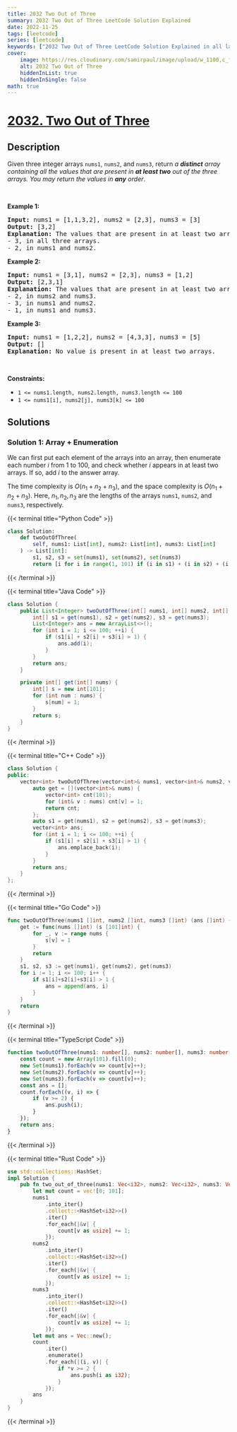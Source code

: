 ```yaml
---
title: 2032 Two Out of Three
summary: 2032 Two Out of Three LeetCode Solution Explained
date: 2022-11-25
tags: [leetcode]
series: [leetcode]
keywords: ["2032 Two Out of Three LeetCode Solution Explained in all languages", "2032 Two Out of Three", "LeetCode", "leetcode solution in Python3 C++ Java Go PHP Ruby Swift TypeScript Rust C# JavaScript C", "GeeksforGeeks", "InterviewBit", "Coding Ninjas", "HackerRank", "HackerEarth", "CodeChef", "TopCoder", "AlgoExpert", "freeCodeCamp", "Codeforces", "GitHub", "AtCoder", "Samir Paul"]
cover:
    image: https://res.cloudinary.com/samirpaul/image/upload/w_1100,c_fit,co_rgb:FFFFFF,l_text:Arial_75_bold:2032 Two Out of Three - Solution Explained/problem-solving.webp
    alt: 2032 Two Out of Three
    hiddenInList: true
    hiddenInSingle: false
math: true
---
```



# [2032. Two Out of Three](https://leetcode.com/problems/two-out-of-three)


## Description

Given three integer arrays <code>nums1</code>, <code>nums2</code>, and <code>nums3</code>, return <em>a <strong>distinct</strong> array containing all the values that are present in <strong>at least two</strong> out of the three arrays. You may return the values in <strong>any</strong> order</em>.

<p>&nbsp;</p>
<p><strong class="example">Example 1:</strong></p>

<pre>
<strong>Input:</strong> nums1 = [1,1,3,2], nums2 = [2,3], nums3 = [3]
<strong>Output:</strong> [3,2]
<strong>Explanation:</strong> The values that are present in at least two arrays are:
- 3, in all three arrays.
- 2, in nums1 and nums2.
</pre>

<p><strong class="example">Example 2:</strong></p>

<pre>
<strong>Input:</strong> nums1 = [3,1], nums2 = [2,3], nums3 = [1,2]
<strong>Output:</strong> [2,3,1]
<strong>Explanation:</strong> The values that are present in at least two arrays are:
- 2, in nums2 and nums3.
- 3, in nums1 and nums2.
- 1, in nums1 and nums3.
</pre>

<p><strong class="example">Example 3:</strong></p>

<pre>
<strong>Input:</strong> nums1 = [1,2,2], nums2 = [4,3,3], nums3 = [5]
<strong>Output:</strong> []
<strong>Explanation:</strong> No value is present in at least two arrays.
</pre>

<p>&nbsp;</p>
<p><strong>Constraints:</strong></p>

<ul>
	<li><code>1 &lt;= nums1.length, nums2.length, nums3.length &lt;= 100</code></li>
	<li><code>1 &lt;= nums1[i], nums2[j], nums3[k] &lt;= 100</code></li>
</ul>

## Solutions

### Solution 1: Array + Enumeration

We can first put each element of the arrays into an array, then enumerate each number $i$ from $1$ to $100$, and check whether $i$ appears in at least two arrays. If so, add $i$ to the answer array.

The time complexity is $O(n_1 + n_2 + n_3)$, and the space complexity is $O(n_1 + n_2 + n_3)$. Here, $n_1, n_2, n_3$ are the lengths of the arrays `nums1`, `nums2`, and `nums3`, respectively.

<!-- tabs:start -->

{{< terminal title="Python Code" >}}
```python
class Solution:
    def twoOutOfThree(
        self, nums1: List[int], nums2: List[int], nums3: List[int]
    ) -> List[int]:
        s1, s2, s3 = set(nums1), set(nums2), set(nums3)
        return [i for i in range(1, 101) if (i in s1) + (i in s2) + (i in s3) > 1]
```
{{< /terminal >}}

{{< terminal title="Java Code" >}}
```java
class Solution {
    public List<Integer> twoOutOfThree(int[] nums1, int[] nums2, int[] nums3) {
        int[] s1 = get(nums1), s2 = get(nums2), s3 = get(nums3);
        List<Integer> ans = new ArrayList<>();
        for (int i = 1; i <= 100; ++i) {
            if (s1[i] + s2[i] + s3[i] > 1) {
                ans.add(i);
            }
        }
        return ans;
    }

    private int[] get(int[] nums) {
        int[] s = new int[101];
        for (int num : nums) {
            s[num] = 1;
        }
        return s;
    }
}
```
{{< /terminal >}}

{{< terminal title="C++ Code" >}}
```cpp
class Solution {
public:
    vector<int> twoOutOfThree(vector<int>& nums1, vector<int>& nums2, vector<int>& nums3) {
        auto get = [](vector<int>& nums) {
            vector<int> cnt(101);
            for (int& v : nums) cnt[v] = 1;
            return cnt;
        };
        auto s1 = get(nums1), s2 = get(nums2), s3 = get(nums3);
        vector<int> ans;
        for (int i = 1; i <= 100; ++i) {
            if (s1[i] + s2[i] + s3[i] > 1) {
                ans.emplace_back(i);
            }
        }
        return ans;
    }
};
```
{{< /terminal >}}

{{< terminal title="Go Code" >}}
```go
func twoOutOfThree(nums1 []int, nums2 []int, nums3 []int) (ans []int) {
	get := func(nums []int) (s [101]int) {
		for _, v := range nums {
			s[v] = 1
		}
		return
	}
	s1, s2, s3 := get(nums1), get(nums2), get(nums3)
	for i := 1; i <= 100; i++ {
		if s1[i]+s2[i]+s3[i] > 1 {
			ans = append(ans, i)
		}
	}
	return
}
```
{{< /terminal >}}

{{< terminal title="TypeScript Code" >}}
```ts
function twoOutOfThree(nums1: number[], nums2: number[], nums3: number[]): number[] {
    const count = new Array(101).fill(0);
    new Set(nums1).forEach(v => count[v]++);
    new Set(nums2).forEach(v => count[v]++);
    new Set(nums3).forEach(v => count[v]++);
    const ans = [];
    count.forEach((v, i) => {
        if (v >= 2) {
            ans.push(i);
        }
    });
    return ans;
}
```
{{< /terminal >}}

{{< terminal title="Rust Code" >}}
```rust
use std::collections::HashSet;
impl Solution {
    pub fn two_out_of_three(nums1: Vec<i32>, nums2: Vec<i32>, nums3: Vec<i32>) -> Vec<i32> {
        let mut count = vec![0; 101];
        nums1
            .into_iter()
            .collect::<HashSet<i32>>()
            .iter()
            .for_each(|&v| {
                count[v as usize] += 1;
            });
        nums2
            .into_iter()
            .collect::<HashSet<i32>>()
            .iter()
            .for_each(|&v| {
                count[v as usize] += 1;
            });
        nums3
            .into_iter()
            .collect::<HashSet<i32>>()
            .iter()
            .for_each(|&v| {
                count[v as usize] += 1;
            });
        let mut ans = Vec::new();
        count
            .iter()
            .enumerate()
            .for_each(|(i, v)| {
                if *v >= 2 {
                    ans.push(i as i32);
                }
            });
        ans
    }
}
```
{{< /terminal >}}

<!-- tabs:end -->

<!-- end -->
